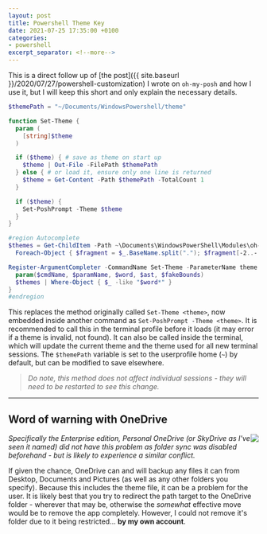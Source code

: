 ```yaml
---
layout: post
title: Powershell Theme Key
date: 2021-07-25 17:35:00 +0100
categories:
- powershell
excerpt_separator: <!--more-->
---
```


This is a direct follow up of [the post]({{ site.baseurl }}/2020/07/27/powershell-customization) I wrote on `oh-my-posh` and how I use it, but I will keep this short and only explain the necessary details.
<!--more-->

```ps1
$themePath = "~/Documents/WindowsPowershell/theme"

function Set-Theme {
  param (
    [string]$theme
  )

  if ($theme) { # save as theme on start up
    $theme | Out-File -FilePath $themePath
  } else { # or load it, ensure only one line is returned
    $theme = Get-Content -Path $themePath -TotalCount 1
  }

  if ($theme) {
    Set-PoshPrompt -Theme $theme
  }
}

#region Autocomplete
$themes = Get-ChildItem -Path ~\Documents\WindowsPowerShell\Modules\oh-my-posh\*\themes\*.*.json |
  Foreach-Object { $fragment = $_.BaseName.split("."); $fragment[-2..-($fragment.Count)] -join "." }

Register-ArgumentCompleter -CommandName Set-Theme -ParameterName theme -ScriptBlock {
  param($cmdName, $paramName, $word, $ast, $fakeBounds)
  $themes | Where-Object { $_ -like "$word*" }
}
#endregion
```

This replaces the method originally called `Set-Theme <theme>`, now embedded inside another command as `Set-PoshPrompt -Theme <theme>`.
It is recommended to call this in the terminal profile before it loads (it may error if a theme is invalid, not found).
It can also be called inside the terminal, which will update the current theme and the theme used for all new terminal sessions.
The `$themePath` variable is set to the userprofile home (`~`) by default, but can be modified to save elsewhere.

> *Do note, this method does not affect individual sessions - they will need to be restarted to see this change.*

---

## Word of warning with OneDrive

<img style="float: right;" src="{{ site.baseurl }}/assets/images/onedrive-permissions-issue.png"/>

*Specifically the Enterprise edition, Personal OneDrive (or SkyDrive as I've seen it named) did not have this problem as folder sync was disabled beforehand - but is likely to experience a similar conflict.*

If given the chance, OneDrive can and will backup any files it can from Desktop, Documents and Pictures (as well as any other folders you specify). Because this includes the theme file, it can be a problem for the user. It is likely best that you try to redirect the path target to the OneDrive folder - wherever that may be, otherwise the *somewhat* effective move would be to remove the app completely. However, I could not remove it's folder due to it being restricted... **by my own account**.
